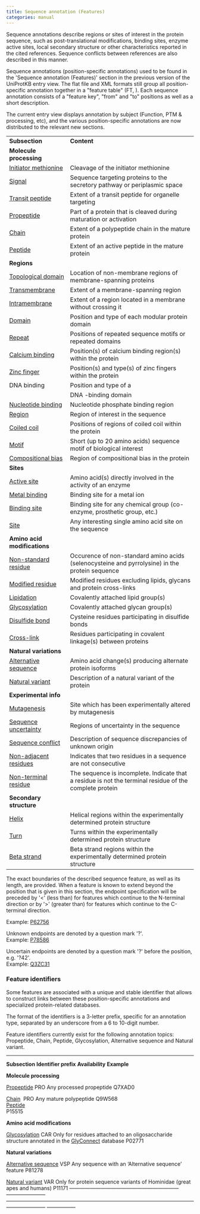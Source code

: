 ```yaml
---
title: Sequence annotation (Features)
categories: manual
---
```


Sequence annotations describe regions or sites of interest in the protein sequence, such as post-translational modifications, binding sites, enzyme active sites, local secondary structure or other characteristics reported in the cited references. Sequence conflicts between references are also described in this manner.

Sequence annotations (position-specific annotations) used to be found in the 'Sequence annotation (Features)' section in the previous version of the UniProtKB entry view. The flat file and XML formats still group all position-specific annotation together in a "feature table" (FT, ). Each sequence annotation consists of a "feature key", "from" and "to" positions as well as a short description.

The current entry view displays annotation by subject (Function, PTM & processing, etc), and the various position-specific annotations are now distributed to the relevant new sections.

|                                                                 |                                                                                                         |
|:----------------------------------------------------------------|:--------------------------------------------------------------------------------------------------------|
| **Subsection**                                                  | **Content**                                                                                             |
| **Molecule processing**                                         |                                                                                                         |
| [Initiator methionine](http://www.uniprot.org/manual/init_met)  | Cleavage of the initiator methionine                                                                    |
| [Signal](http://www.uniprot.org/manual/signal)                  | Sequence targeting proteins to the secretory pathway or periplasmic space                               |
| [Transit peptide](http://www.uniprot.org/manual/transit)        | Extent of a transit peptide for organelle targeting                                                     |
| [Propeptide](http://www.uniprot.org/manual/propep)              | Part of a protein that is cleaved during maturation or activation                                       |
| [Chain](http://www.uniprot.org/manual/chain)                    | Extent of a polypeptide chain in the mature protein                                                     |
| [Peptide](http://www.uniprot.org/manual/peptide)                | Extent of an active peptide in the mature protein                                                       |
| **Regions**                                                     |                                                                                                         |
| [Topological domain](http://www.uniprot.org/manual/topo_dom)    | Location of non-membrane regions of membrane-spanning proteins                                          |
| [Transmembrane](http://www.uniprot.org/manual/transmem)         | Extent of a membrane-spanning region                                                                    |
| [Intramembrane](http://www.uniprot.org/manual/intramem)         | Extent of a region located in a membrane without crossing it                                            |
| [Domain](http://www.uniprot.org/manual/domain)                  | Position and type of each modular protein domain                                                        |
| [Repeat](http://www.uniprot.org/manual/repeat)                  | Positions of repeated sequence motifs or repeated domains                                               |
| [Calcium binding](http://www.uniprot.org/manual/ca_bind)        | Position(s) of calcium binding region(s) within the protein                                             |
| [Zinc finger](http://www.uniprot.org/manual/zn_fing)            | Position(s) and type(s) of zinc fingers within the protein                                              |
| DNA binding                                                     | Position and type of a                                                                                  |
|                                                                 | DNA -binding domain                                                                                     |
| [Nucleotide binding](http://www.uniprot.org/manual/np_bind)     | Nucleotide phosphate binding region                                                                     |
| [Region](http://www.uniprot.org/manual/region)                  | Region of interest in the sequence                                                                      |
| [Coiled coil](http://www.uniprot.org/manual/coiled)             | Positions of regions of coiled coil within the protein                                                  |
| [Motif](http://www.uniprot.org/manual/motif)                    | Short (up to 20 amino acids) sequence motif of biological interest                                      |
| [Compositional bias](http://www.uniprot.org/manual/compbias)    | Region of compositional bias in the protein                                                             |
| **Sites**                                                       |                                                                                                         |
| [Active site](http://www.uniprot.org/manual/act_site)           | Amino acid(s) directly involved in the activity of an enzyme                                            |
| [Metal binding](http://www.uniprot.org/manual/metal)            | Binding site for a metal ion                                                                            |
| [Binding site](http://www.uniprot.org/manual/binding)           | Binding site for any chemical group (co-enzyme, prosthetic group, etc.)                                 |
| [Site](http://www.uniprot.org/manual/site)                      | Any interesting single amino acid site on the sequence                                                  |
| **Amino acid modifications**                                    |                                                                                                         |
| [Non-standard residue](http://www.uniprot.org/manual/non_std)   | Occurence of non-standard amino acids (selenocysteine and pyrrolysine) in the protein sequence          |
| [Modified residue](http://www.uniprot.org/manual/mod_res)       | Modified residues excluding lipids, glycans and protein cross-links                                     |
| [Lipidation](http://www.uniprot.org/manual/lipid)               | Covalently attached lipid group(s)                                                                      |
| [Glycosylation](http://www.uniprot.org/manual/carbohyd)         | Covalently attached glycan group(s)                                                                     |
| [Disulfide bond](http://www.uniprot.org/manual/disulfid)        | Cysteine residues participating in disulfide bonds                                                      |
| [Cross-link](http://www.uniprot.org/manual/crosslnk)            | Residues participating in covalent linkage(s) between proteins                                          |
| **Natural variations**                                          |                                                                                                         |
| [Alternative sequence](http://www.uniprot.org/manual/var_seq)   | Amino acid change(s) producing alternate protein isoforms                                               |
| [Natural variant](http://www.uniprot.org/manual/variant)        | Description of a natural variant of the protein                                                         |
| **Experimental info**                                           |                                                                                                         |
| [Mutagenesis](http://www.uniprot.org/manual/mutagen)            | Site which has been experimentally altered by mutagenesis                                               |
| [Sequence uncertainty](http://www.uniprot.org/manual/unsure)    | Regions of uncertainty in the sequence                                                                  |
| [Sequence conflict](http://www.uniprot.org/manual/conflict)     | Description of sequence discrepancies of unknown origin                                                 |
| [Non-adjacent residues](http://www.uniprot.org/manual/non_cons) | Indicates that two residues in a sequence are not consecutive                                           |
| [Non-terminal residue](http://www.uniprot.org/manual/non_ter)   | The sequence is incomplete. Indicate that a residue is not the terminal residue of the complete protein |
| **Secondary structure**                                         |                                                                                                         |
| [Helix](http://www.uniprot.org/manual/helix)                    | Helical regions within the experimentally determined protein structure                                  |
| [Turn](http://www.uniprot.org/manual/turn)                      | Turns within the experimentally determined protein structure                                            |
| [Beta strand](http://www.uniprot.org/manual/strand)             | Beta strand regions within the experimentally determined protein structure                              |

The exact boundaries of the described sequence feature, as well as its length, are provided. When a feature is known to extend beyond the position that is given in this section, the endpoint specification will be preceded by '&lt;' (less than) for features which continue to the N-terminal direction or by '&gt;' (greater than) for features which continue to the C-terminal direction.

Example: [P62756](http://www.uniprot.org/uniprotkb/P62756#ptm%5Fprocessing)

Unknown endpoints are denoted by a question mark '?'.  
Example: [P78586](http://www.uniprot.org/uniprotkb/P78586#ptm%5Fprocessing)

Uncertain endpoints are denoted by a question mark '?' before the position, e.g. '?42'.  
Example: [Q3ZC31](http://www.uniprot.org/uniprotkb/Q3ZC31#ptm%5Fprocessing)

### Feature identifiers

Some features are associated with a unique and stable identifier that allows to construct links between these position-specific annotations and specialized protein-related databases.

The format of the identifiers is a 3-letter prefix, specific for an annotation type, separated by an underscore from a 6 to 10-digit number.

Feature identifiers currently exist for the following annotation topics: Propeptide, Chain, Peptide, Glycosylation, Alternative sequence and Natural variant.

------------------------------------------------------------------------

**Subsection** **Identifier prefix** **Availability** **Example**

**Molecule processing**

[Propeptide](http://www.uniprot.org/manual/propep) PRO Any processed propeptide Q7XAD0

[Chain](http://www.uniprot.org/manual/chain)  PRO Any mature polypeptide Q9W568  
[Peptide](http://www.uniprot.org/manual/peptide)  
P15515

**Amino acid modifications**

[Glycosylation](http://www.uniprot.org/manual/carbohyd) CAR Only for residues attached to an oligosaccharide structure annotated in the [GlyConnect](https://glyconnect.expasy.org/) database P02771

**Natural variations**

[Alternative sequence](http://www.uniprot.org/manual/var_seq) VSP Any sequence with an ‘Alternative sequence’ feature P81278

[Natural variant](http://www.uniprot.org/manual/variant) VAR Only for protein sequence variants of Hominidae (great apes and humans) P11171 ————————————————————— ———————– ———————————————————————————————————————————– —————–
